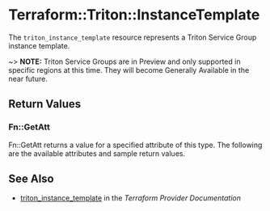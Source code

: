 # Terraform::Triton::InstanceTemplate

The `triton_instance_template` resource represents a Triton Service Group instance template.

~> **NOTE:**  Triton Service Groups are in Preview and only supported in specific regions at this time. They will become Generally Available in the near future.

## Return Values

### Fn::GetAtt

Fn::GetAtt returns a value for a specified attribute of this type. The following are the available attributes and sample return values.

## See Also

* [triton_instance_template](https://www.terraform.io/docs/providers/triton/r/instance_template.html) in the _Terraform Provider Documentation_